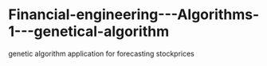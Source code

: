 # Financial-engineering---Algorithms-1---genetical-algorithm
genetic algorithm application for forecasting stockprices
